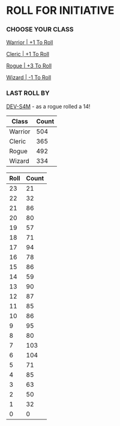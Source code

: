 # ROLL FOR INITIATIVE
### CHOOSE YOUR CLASS

[Warrior | +1 To Roll](https://github.com/benjaminsampica/benjaminsampica/issues/new?title=roll%7Cwarrior&body=Just+click+%27Submit+new+issue%27.)

[Cleric | +1 To Roll](https://github.com/benjaminsampica/benjaminsampica/issues/new?title=roll%7Ccleric&body=Just+click+%27Submit+new+issue%27.)

[Rogue | +3 To Roll](https://github.com/benjaminsampica/benjaminsampica/issues/new?title=roll%7Crogue&body=Just+click+%27Submit+new+issue%27.)

[Wizard | -1 To Roll](https://github.com/benjaminsampica/benjaminsampica/issues/new?title=roll%7Cwizard&body=Just+click+%27Submit+new+issue%27.)
### LAST ROLL BY
[DEV-S4M](https://www.github.com/DEV-S4M) - as a rogue rolled a 14!

|Class|Count|
|-|-|
|Warrior|504|
|Cleric|365|
|Rogue|492|
|Wizard|334|

|Roll|Count|
|-|-|
|23|21
|22|32
|21|86
|20|80
|19|57
|18|71
|17|94
|16|78
|15|86
|14|59
|13|90
|12|87
|11|85
|10|86
|9|95
|8|80
|7|103
|6|104
|5|71
|4|85
|3|63
|2|50
|1|32
|0|0
